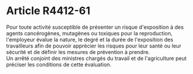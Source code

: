 # Article R4412-61

  
Pour toute activité susceptible de présenter un risque d'exposition à des agents cancérogènes, mutagènes ou toxiques pour la reproduction, l'employeur évalue la nature, le degré et la durée de l'exposition des travailleurs afin de pouvoir apprécier les risques pour leur santé ou leur sécurité et de définir les mesures de prévention à prendre.   
Un arrêté conjoint des ministres chargés du travail et de l'agriculture peut préciser les conditions de cette évaluation.